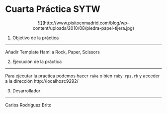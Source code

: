 **Cuarta Práctica SYTW**
============================
<center>
![](http://www.pisitoenmadrid.com/blog/wp-content/uploads/2010/08/piedra-papel-tijera.jpg)
</center>

1. Objetivo de la práctica
--------------------------

Añadir Template Haml a Rock, Paper, Scissors

2. Ejecución de la práctica
---------------------------

Para ejecutar la práctica podemos hacer `rake` o bien `ruby rps.rb` y acceder a la dirección http://localhost:9292/



3. Desarrollador
----------------
Carlos Rodríguez Brito
